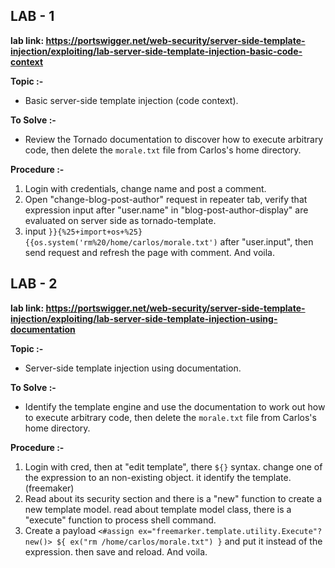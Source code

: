 ## LAB - 1
**lab link: <https://portswigger.net/web-security/server-side-template-injection/exploiting/lab-server-side-template-injection-basic-code-context>**

 **Topic :-** 

- Basic server-side template injection (code context).

 **To Solve :-**

- Review the Tornado documentation to discover how to execute arbitrary code, then delete the `morale.txt` file from Carlos's home directory.

 **Procedure :-**

1. Login with credentials, change name and post a comment.
2. Open "change-blog-post-author" request in repeater tab, verify that expression input after "user.name" in "blog-post-author-display" are evaluated on server side as tornado-template.
3. input `}}{%25+import+os+%25}{{os.system('rm%20/home/carlos/morale.txt')` after "user.input", then send request and refresh the page with comment. And voila.


## LAB - 2
**lab link: <https://portswigger.net/web-security/server-side-template-injection/exploiting/lab-server-side-template-injection-using-documentation>**

 **Topic :-** 

- Server-side template injection using documentation.

 **To Solve :-**

- Identify the template engine and use the documentation to work out how to execute arbitrary code, then delete the `morale.txt` file from Carlos's home directory.

 **Procedure :-**

1. Login with cred, then at "edit template", there `${}` syntax. change one of the expression to an non-existing object. it identify the template.(freemaker)
2. Read about its security section and there is a "new" function to create a new template model. read about template model class, there is a "execute" function to process shell command.
3. Create a payload `<#assign ex="freemarker.template.utility.Execute"?new()> ${ ex("rm /home/carlos/morale.txt") }` and put it instead of the expression. then save and reload. And voila.